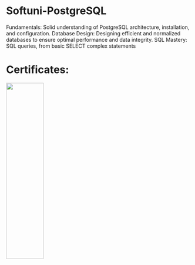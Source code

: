 # Softuni-PostgreSQL
Fundamentals: Solid understanding of PostgreSQL architecture, installation, and configuration. Database Design: Designing efficient and normalized databases to ensure optimal performance and data integrity. SQL Mastery: SQL queries, from basic SELECT complex statements
# Certificates:

<img align = "center" width = "45%" height = "35%" src="https://github.com/TsvetanG2/PostgreSQL/assets/106432651/787d17bd-c17b-49b9-b54f-790be36d0e5e">
